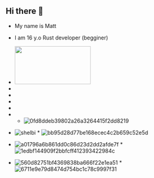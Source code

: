## Hi there 👋

* My name is Matt

* I am 16 y.o Rust developer (begginer)

*  <img src="[(https://github.com/user-attachments/assets/b1dd38e8-e2ed-4770-848d-66369d17bfc3)]" width="200" height="100">
*
*
*
*
* * ![0fd8ddeb39802a26a3264415f2dd8219](https://github.com/user-attachments/assets/fe592cd8-dc9f-45bc-9e7a-ff414400f3e8)

* ![shelbi](https://github.com/user-attachments/assets/36679bfd-406a-493b-ba92-179b99a4e182) * ![bb95d28d77be168ecec4c2b659c52e5d](https://github.com/user-attachments/assets/1eba2014-1943-49d5-acf7-bcf018dd0120)

* ![a01796a6b861dd0c86d23d2dd2afde7f](https://github.com/user-attachments/assets/e83f4594-8da7-4c5e-ad31-45155025d202) * ![1edbf144909f2bbfcff412393422984c](https://github.com/user-attachments/assets/04e2cb67-3f89-4305-b807-55288f34a478)

* ![560d82751bf4369838ba666f22e1ea51](https://github.com/user-attachments/assets/fa72afea-7585-49ad-b20e-4e6fece55eb8) * ![6711e9e79d8474d754bc1c78c9997f31](https://github.com/user-attachments/assets/eee5e3f0-f41b-4d26-892d-dd462cb4f019)
 








